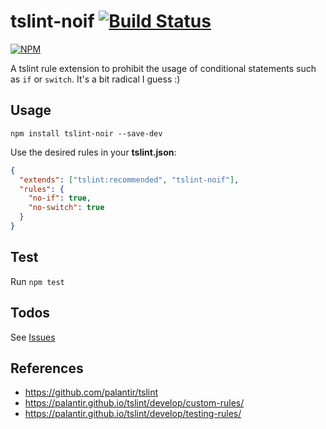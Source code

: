 # tslint-noif [![Build Status](https://travis-ci.org/anmuel/tslint-noif.svg?branch=master)](https://travis-ci.org/anmuel/tslint-noif)

 [![NPM](https://nodei.co/npm/tslint-noif.png?compact=true)](https://npmjs.com/package/tslint-noif)

A tslint rule extension to prohibit the usage of conditional statements such as `if` or `switch`.
It's a bit radical I guess :)

## Usage

`npm install tslint-noir --save-dev`

Use the desired rules in your **tslint.json**:

```json
{
  "extends": ["tslint:recommended", "tslint-noif"],
  "rules": {
    "no-if": true,
    "no-switch": true
  }
}
```

## Test

Run `npm test`

## Todos

See [Issues](https://github.com/anmuel/tslint-noif/issues)

## References

* https://github.com/palantir/tslint
* https://palantir.github.io/tslint/develop/custom-rules/
* https://palantir.github.io/tslint/develop/testing-rules/
